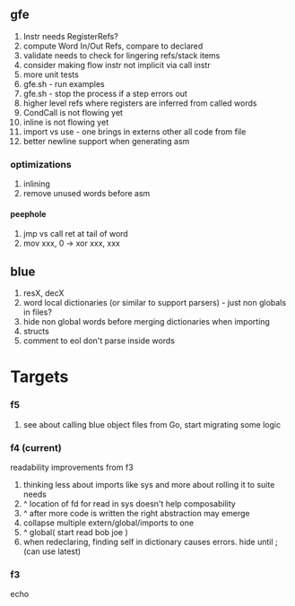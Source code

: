 ## gfe

1. Instr needs RegisterRefs?
1. compute Word In/Out Refs, compare to declared
1. validate needs to check for lingering refs/stack items
1. consider making flow instr not implicit via call instr
1. more unit tests
1. gfe.sh - run examples
1. gfe.sh - stop the process if a step errors out
1. higher level refs where registers are inferred from called words
1. CondCall is not flowing yet
1. inline is not flowing yet
1. import vs use - one brings in externs other all code from file
1. better newline support when generating asm

### optimizations

1. inlining
1. remove unused words before asm

#### peephole

1. jmp vs call ret at tail of word
1. mov xxx, 0 -> xor xxx, xxx

## blue

1. resX, decX
1. word local dictionaries (or similar to support parsers) - just non globals in files?
1. hide non global words before merging dictionaries when importing
1. structs
1. comment to eol don't parse inside words

# Targets

### f5

1. see about calling blue object files from Go, start migrating some logic

### f4 (current)

readability improvements from f3

1. thinking less about imports like sys and more about rolling it to suite needs
1. ^ location of fd for read in sys doesn't help composability
1. ^ after more code is written the right abstraction may emerge
1. collapse multiple extern/global/imports to one 
1. ^ global( start read bob joe )
1. when redeclaring, finding self in dictionary causes errors. hide until ; (can use latest)

### f3

echo

